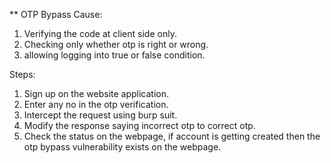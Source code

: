 ** OTP Bypass
Cause: 
  1. Verifying the code at client side only.
  2. Checking only whether otp is right or wrong.
  3. allowing logging into true or false condition.

Steps: 
  1. Sign up on the website application.
  2. Enter any no in the otp verification.
  3. Intercept the request using burp suit.
  4. Modify the response saying incorrect otp to correct otp.
  5. Check the status on the webpage, if account is getting created then the otp bypass vulnerability exists on the webpage.
  
